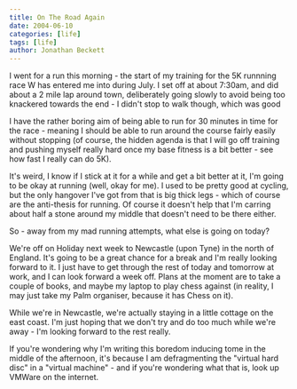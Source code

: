 ```yaml
---
title: On The Road Again
date: 2004-06-10
categories: [life]
tags: [life]
author: Jonathan Beckett
---
```


I went for a run this morning - the start of my training for the 5K runnning race W has entered me into during July. I set off at about 7:30am, and did about a 2 mile lap around town, deliberately going slowly to avoid being too knackered towards the end - I didn't stop to walk though, which was good 

I have the rather boring aim of being able to run for 30 minutes in time for the race - meaning I should be able to run around the course fairly easily without stopping (of course, the hidden agenda is that I will go off training and pushing myself really hard once my base fitness is a bit better - see how fast I really can do 5K).

It's weird, I know if I stick at it for a while and get a bit better at it, I'm going to be okay at running (well, okay for me). I used to be pretty good at cycling, but the only hangover I've got from that is big thick legs - which of course are the anti-thesis for running. Of course it doesn't help that I'm carring about half a stone around my middle that doesn't need to be there either.

So - away from my mad running attempts, what else is going on today?

We're off on Holiday next week to Newcastle (upon Tyne) in the north of England. It's going to be a great chance for a break and I'm really looking forward to it. I just have to get through the rest of today and tomorrow at work, and I can look forward a week off. Plans at the moment are to take a couple of books, and maybe my laptop to play chess against (in reality, I may just take my Palm organiser, because it has Chess on it).

While we're in Newcastle, we're actually staying in a little cottage on the east coast. I'm just hoping that we don't try and do too much while we're away - I'm looking forward to the rest really.

If you're wondering why I'm writing this boredom inducing tome in the middle of the afternoon, it's because I am defragmenting the "virtual hard disc" in a "virtual machine" - and if you're wondering what that is, look up VMWare on the internet.